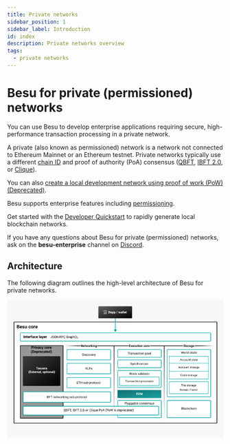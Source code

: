 ```yaml
---
title: Private networks
sidebar_position: 1
sidebar_label: Introduction
id: index
description: Private networks overview
tags:
  - private networks
---
```


# Besu for private (permissioned) networks

You can use Besu to develop enterprise applications requiring secure, high-performance transaction processing in a private network.

A private (also known as permissioned) network is a network not connected to Ethereum Mainnet or an Ethereum testnet. Private networks typically use a different [chain ID](../public-networks/concepts/network-and-chain-id.md) and proof of authority (PoA) consensus ([QBFT](how-to/configure/consensus/qbft.md), [IBFT 2.0](how-to/configure/consensus/ibft.md), or [Clique](how-to/configure/consensus/clique.md)).

You can also [create a local development network using proof of work (PoW) (Deprecated)](tutorials/ethash.md).

Besu supports enterprise features including [permissioning](concepts/permissioning/index.md).

Get started with the [Developer Quickstart](tutorials/quickstart.md) to rapidly generate local blockchain networks.

If you have any questions about Besu for private (permissioned) networks, ask on the **besu-enterprise** channel on
[Discord](https://discord.com/channels/905194001349627914/1172617318845657199).

## Architecture

The following diagram outlines the high-level architecture of Besu for private networks.

![Private architecture](../assets/images/private-architecture.jpeg)
